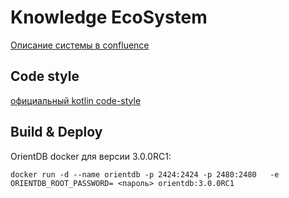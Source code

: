 # Knowledge EcoSystem

[Описание системы в confluence](https://iwings.atlassian.net/wiki/spaces/CHR/pages/219381761/Knowledge+Master+catalogue+-+product+requirements)

## Code style 

[официальный kotlin code-style](http://kotlinlang.org/docs/reference/coding-conventions.html)

## Build & Deploy

OrientDB docker для версии 3.0.0RC1:

`docker run -d --name orientdb -p 2424:2424 -p 2480:2480   -e ORIENTDB_ROOT_PASSWORD= <пароль> orientdb:3.0.0RC1`

 